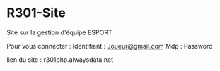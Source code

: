 # R301-Site
Site sur la gestion d'équipe ESPORT

Pour vous connecter :
Identifiant : Joueur@gmail.com
Mdp : Password

lien du site : r301php.alwaysdata.net
